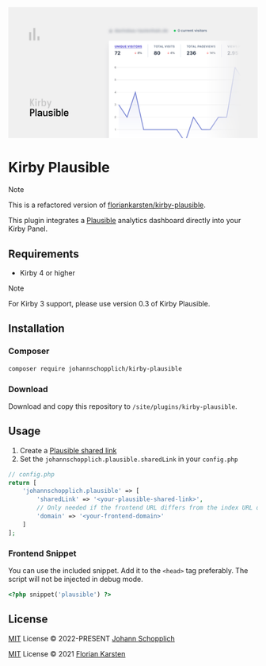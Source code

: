 ![Kirby Plausible](./.github/kirby-plausible.png)

# Kirby Plausible

> [!NOTE]
> This is a refactored version of [floriankarsten/kirby-plausible](https://github.com/floriankarsten/kirby-plausible).

This plugin integrates a [Plausible](https://plausible.io) analytics dashboard directly into your Kirby Panel.

## Requirements

- Kirby 4 or higher

> [!NOTE]
> For Kirby 3 support, please use version 0.3 of Kirby Plausible.

## Installation

### Composer

```bash
composer require johannschopplich/kirby-plausible
```

### Download

Download and copy this repository to `/site/plugins/kirby-plausible`.

## Usage

1. Create a [Plausible shared link](https://plausible.io/docs/shared-links)
2. Set the `johannschopplich.plausible.sharedLink` in your `config.php`

```php
// config.php
return [
    'johannschopplich.plausible' => [
        'sharedLink' => '<your-plausible-shared-link>',
        // Only needed if the frontend URL differs from the index URL of the Kirby instance
        'domain' => '<your-frontend-domain>'
    ]
];
```

### Frontend Snippet

You can use the included snippet. Add it to the `<head>` tag preferably. The script will not be injected in debug mode.

```php
<?php snippet('plausible') ?>
```

## License

[MIT](./LICENSE) License © 2022-PRESENT [Johann Schopplich](https://github.com/johannschopplich)

[MIT](./LICENSE) License © 2021 [Florian Karsten](https://github.com/floriankarsten)
